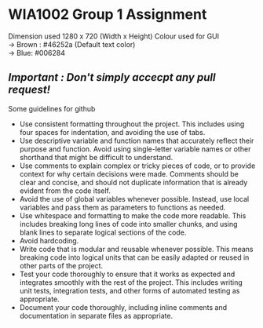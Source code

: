 # WIA1002 Group 1 Assignment
Dimension used 1280 x 720 (Width x Height)
Colour used for GUI  
-> Brown : #46252a (Default text color)  
-> Blue: #006284

*Important : Don't simply accecpt any pull request!* 
---
Some guidelines for github
- Use consistent formatting throughout the project. This includes using four spaces for indentation, and avoiding the use of tabs.
- Use descriptive variable and function names that accurately reflect their purpose and function. Avoid using single-letter variable names or other shorthand that might be difficult to understand.
- Use comments to explain complex or tricky pieces of code, or to provide context for why certain decisions were made. Comments should be clear and concise, and should not duplicate information that is already evident from the code itself.
- Avoid the use of global variables whenever possible. Instead, use local variables and pass them as parameters to functions as needed.
- Use whitespace and formatting to make the code more readable. This includes breaking long lines of code into smaller chunks, and using blank lines to separate logical sections of the code.
- Avoid hardcoding.
- Write code that is modular and reusable whenever possible. This means breaking code into logical units that can be easily adapted or reused in other parts of the project.
- Test your code thoroughly to ensure that it works as expected and integrates smoothly with the rest of the project. This includes writing unit tests, integration tests, and other forms of automated testing as appropriate.
- Document your code thoroughly, including inline comments and documentation in separate files as appropriate.

